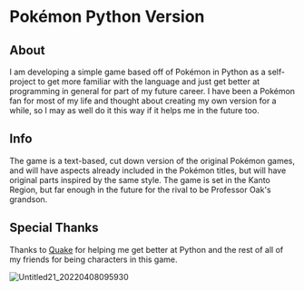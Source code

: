 
# Pokémon Python Version

## About
I am developing a simple game based off of Pokémon in Python as a self-project to get more familiar with the language and just get better at programming in general for part of my future career. I have been a Pokémon fan for most of my life and thought about creating my own version for a while, so I may as well do it this way if it helps me in the future too.

## Info
The game is a text-based, cut down version of the original Pokémon games, and will have aspects already included in the Pokémon titles, but will have original parts inspired by the same style. The game is set in the Kanto Region, but far enough in the future for the rival to be Professor Oak's grandson.

## Special Thanks 
Thanks to [Quake](https://thefakequake.vercel.app/) for helping me get better at Python and the rest of all of my friends for being characters in this game.

![Untitled21_20220408095930](https://user-images.githubusercontent.com/91910634/162423705-9b48c48b-a907-41ff-85bb-2f612afdd304.png)
